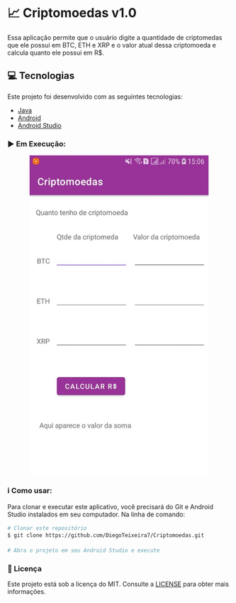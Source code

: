 # :chart_with_upwards_trend: Criptomoedas v1.0
Essa aplicação permite que o usuário digite a quantidade de criptomedas que ele possui em BTC, ETH e XRP e o valor atual dessa criptomoeda
e calcula quanto ele possui em R$.

## :computer: Tecnologias

Este projeto foi desenvolvido com as seguintes tecnologias:

-  [Java](https://www.java.com/pt-BR/)
-  [Android](https://developer.android.com/docs)
-  [Android Studio](https://developer.android.com/studio)

### :arrow_forward: Em Execução:

<p align="center">
 <img alt="Demonstração Criptomoedas" src="cripto.gif" width="404px" heigth="720px">
</p>

### :information_source: Como usar:

Para clonar e executar este aplicativo, você precisará do Git e Android Studio instalados em seu computador. Na linha de comando:

```bash
# Clonar este repositório
$ git clone https://github.com/DiegoTeixeira7/Criptomoedas.git

# Abra o projeto em seu Android Studio e execute

```
### :memo: Licença
Este projeto está sob a licença do MIT. Consulte a [LICENSE](https://github.com/DiegoTeixeira7/Criptomoedas/blob/master/LICENSE) para obter mais informações.
